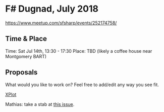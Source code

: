 # F# Dugnad, July 2018

https://www.meetup.com/sfsharp/events/252174758/

## Time & Place

Time: Sat Jul 14th, 13:30 - 17:30
Place: TBD (likely a coffee house near Montgomery BART)

## Proposals

What would you like to work on?
Feel free to add/edit any way you see fit.

[XPlot](https://github.com/fslaborg/XPlot)

Mathias: take a stab at [this issue](https://github.com/fslaborg/XPlot/issues/67).
